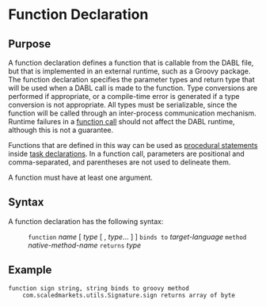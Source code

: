# Function Declaration

## Purpose

A function declaration defines a function that is callable from the DABL file,
but that is implemented in an external runtime, such as a Groovy package. The
function declaration specifies the parameter types and return type that will be
used when a DABL call is made to the function. Type conversions are performed
if appropriate, or a compile-time error is generated if a type conversion is not
appropriate. All types must be serializable, since the function will be called
through an inter-process communication mechanism. Runtime failures in a
[function call](func_call_stmt.md) should not affect the DABL runtime, although
this is not a guarantee.

Functions that are defined in this way can be used as
[procedural statements](procedural_stmt.md)
inside [task declarations](task_decl.md). In a function call, parameters are
positional and comma-separated, and
parentheses are not used to delineate them.

A function must have at least one argument.

## Syntax

A function declaration has the following syntax:

<dl>
<dd>
<code>function</code> <i>name</i> [ <i>type</i> [ , <i>type</i>... ] ]
	<code>binds to</code> <i>target-language</i>
	<code>method</code> <i>native-method-name</i> <code>returns</code> <i>type</i>
</dd>
</dl>

## Example

```
function sign string, string binds to groovy method
    com.scaledmarkets.utils.Signature.sign returns array of byte
```
